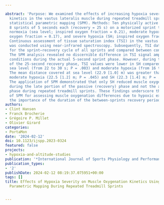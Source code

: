 ---
abstract: 'Purpose: We examined the effects of increasing hypoxia severity on oxygenation
  kinetics in the vastus lateralis muscle during repeated treadmill sprints, using
  statistical parametric mapping (SPM). Methods: Ten physically active males completed
  8 sprints of 5 seconds each (recovery = 25 s) on a motorized sprint treadmill in
  normoxia (sea level; inspired oxygen fraction = 0.21), moderate hypoxia (inspired
  oxygen fraction = 0.17), and severe hypoxia (SH; inspired oxygen fraction = 0.13).
  Continuous assessment of tissue saturation index (TSI) in the vastus lateralis muscle
  was conducted using near-infrared spectroscopy. Subsequently, TSI data were averaged
  for the sprint–recovery cycle of all sprints and compared between conditions. Results:
  The SPM analysis revealed no discernible difference in TSI signal amplitude between
  conditions during the actual 5-second sprint phase. However, during the latter portion
  of the 25-second recovery phase, TSI values were lower in SH compared with both
  sea level (from 22 to 30 s; P = .003) and moderate hypoxia (from 16 to 30 s; P = .001).
  The mean distance covered at sea level (22.9 [1.0] m) was greater than for both
  moderate hypoxia (22.5 [1.2] m; P = .045) and SH (22.3 [1.4] m; P = .043). Conclusions:
  The application of SPM demonstrated that only SH reduced muscle oxygenation levels
  during the late portion of the passive (recovery) phase and not the active (sprint)
  phase during repeated treadmill sprints. These findings underscore the usefulness
  of SPM for assessing muscle oxygenation differences due to hypoxic exposure and
  the importance of the duration of the between-sprints recovery period.'
authors:
- Clint Hansen
- Franck Brocherie
- Grégoire P. Millet
- Olivier Girard
categories:
- PortaMon
date: '2024-02-12'
doi: 10.1123/ijspp.2023-0324
featured: false
projects:
- hypoxia-and-altitude-studies
publication: '*International Journal of Sports Physiology and Performance*'
publication_types:
- '2'
publishDate: 2024-02-12 08:19:37.075951+00:00
tags: []
title: Effects of Hypoxia Severity on Muscle Oxygenation Kinetics Using Statistical
  Parametric Mapping During Repeated Treadmill Sprints

---
